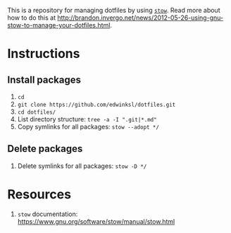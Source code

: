This is a repository for managing dotfiles by using [`stow`](https://www.gnu.org/software/stow/). Read more about how to do this at http://brandon.invergo.net/news/2012-05-26-using-gnu-stow-to-manage-your-dotfiles.html.

# Instructions

## Install packages

1. `cd`
2. `git clone https://github.com/edwinksl/dotfiles.git`
3. `cd dotfiles/`
4. List directory structure: `tree -a -I ".git|*.md"`
5. Copy symlinks for all packages: `stow --adopt */`

## Delete packages

1. Delete symlinks for all packages: `stow -D */`

# Resources
1. `stow` documentation: https://www.gnu.org/software/stow/manual/stow.html
